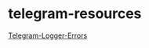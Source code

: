 # telegram-resources
[Telegram-Logger-Errors](https://github.com/martinjack/telegram-logger-errors)
